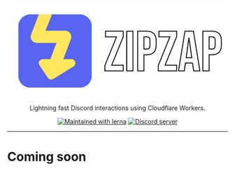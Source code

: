 <p align="center">
  <img src="assets/logo.png">
</p>

<p align="center">
  Lightning fast Discord interactions using Cloudflare Workers.
</p>

<p align="center">
  <a href="https://github.com/lerna/lerna/"><img src="https://img.shields.io/badge/maintained%20with-lerna-cc00ff.svg" alt="Maintained with lerna"></a>
  <a href="https://discord.gg/wildbot"><img src="https://img.shields.io/discord/110462143152803840.svg?logo=discord&logoColor=white" alt="Discord server"></a>
</p>

---

# Coming soon